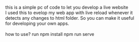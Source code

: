 this is a simple pc of code to let you develop a live website \
I used this to evelop my web app with live reload whenever it \
detects any changes to html folder. So you can make it useful \
for developing your own apps.\
\
how to use?
run npm install
npm run serve
